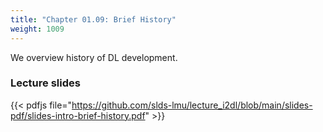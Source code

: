 ```yaml
---
title: "Chapter 01.09: Brief History"
weight: 1009
---
```

We overview history of DL development.

<!--more-->


### Lecture slides

{{< pdfjs file="https://github.com/slds-lmu/lecture_i2dl/blob/main/slides-pdf/slides-intro-brief-history.pdf" >}}

